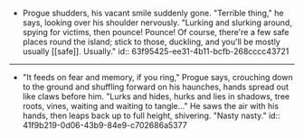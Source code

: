 - Progue shudders, his vacant smile suddenly gone. "Terrible thing," he says, looking over his shoulder nervously. "Lurking and slurking around, spying for victims, then pounce! Pounce! Of course, there're a few safe places round the island; stick to those, duckling, and you'll be mostly usually [[safe]]. Usually."
  id:: 63f95425-ee31-4b11-bcfb-268cccc43721
- ---
- "It feeds on fear and memory, if you ring," Progue says, crouching down to the ground and shuffling forward on his haunches, hands spread out like claws before him. "Lurks and hides, hurks and lies in shadows, tree roots, vines, waiting and waiting to tangle..." He saws the air with his hands, then leaps back up to full height, shivering. "Nasty nasty."
  id:: 41f9b219-0d06-43b9-84e9-c702686a5377